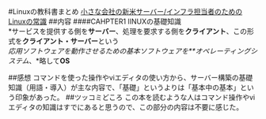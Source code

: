 #Linuxの教科書まとめ
[小さな会社の新米サーバー/インフラ担当者のためのLinuxの常識](http://www.socym.co.jp/book/942)
##内容
####CAHPTER1 lINUXの基礎知識  
*サービスを提供する側を**サーバー**、処理を要求する側を**クライアント**、この形式を**クライアント・サーバー**という  
*応用ソフトウェアを動作させるための基本ソフトウェアを**オペレーティングシステム*、*略して**OS**  

##感想
コマンドを使った操作やviエディタの使い方から、サーバー構築の基礎知識（用語・導入）が主な内容で、「基礎」というよりは「基本中の基本」という印象があった。
##ツッコミどころ
この本を読むような人はコマンド操作やviエディタの知識はすでにあると思うので、この部分の内容は不要に感じた。
